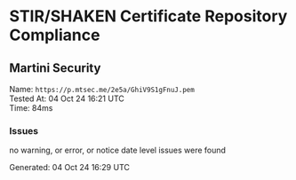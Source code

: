 # STIR/SHAKEN Certificate Repository Compliance

## Martini Security

Name: `https://p.mtsec.me/2e5a/GhiV9S1gFnuJ.pem`\
Tested At: 04 Oct 24 16:21 UTC\
Time: 84ms

### Issues

no warning, or error, or notice date level issues were found

Generated: 04 Oct 24 16:29 UTC